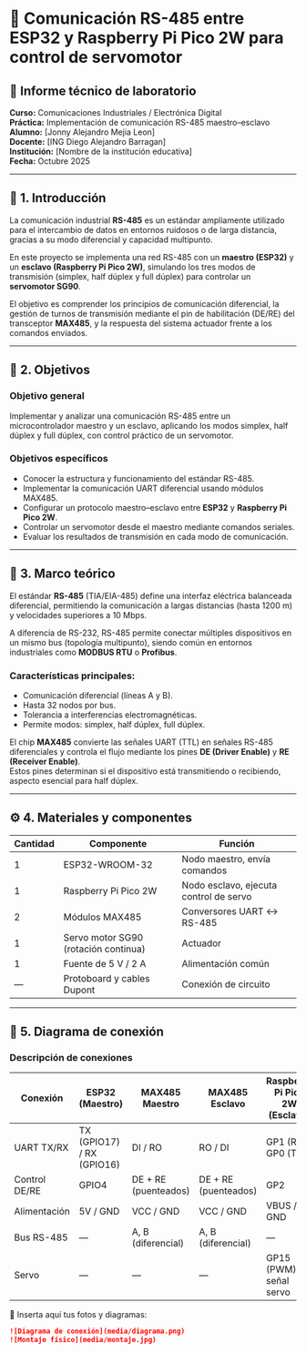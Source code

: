 # 🧩 Comunicación RS-485 entre ESP32 y Raspberry Pi Pico 2W para control de servomotor

## 🏫 Informe técnico de laboratorio

**Curso:** Comunicaciones Industriales / Electrónica Digital  
**Práctica:** Implementación de comunicación RS-485 maestro–esclavo  
**Alumno:** [Jonny Alejandro Mejia Leon]  
**Docente:** [ING Diego Alejandro Barragan]  
**Institución:** [Nombre de la institución educativa]  
**Fecha:** Octubre 2025  

---

## 🧠 1. Introducción

La comunicación industrial **RS-485** es un estándar ampliamente utilizado para el intercambio de datos en entornos ruidosos o de larga distancia, gracias a su modo diferencial y capacidad multipunto.  

En este proyecto se implementa una red RS-485 con un **maestro (ESP32)** y un **esclavo (Raspberry Pi Pico 2W)**, simulando los tres modos de transmisión (simplex, half dúplex y full dúplex) para controlar un **servomotor SG90**.  

El objetivo es comprender los principios de comunicación diferencial, la gestión de turnos de transmisión mediante el pin de habilitación (DE/RE) del transceptor **MAX485**, y la respuesta del sistema actuador frente a los comandos enviados.

---

## 🎯 2. Objetivos

### Objetivo general
Implementar y analizar una comunicación RS-485 entre un microcontrolador maestro y un esclavo, aplicando los modos simplex, half dúplex y full dúplex, con control práctico de un servomotor.

### Objetivos específicos
- Conocer la estructura y funcionamiento del estándar RS-485.  
- Implementar la comunicación UART diferencial usando módulos MAX485.  
- Configurar un protocolo maestro–esclavo entre **ESP32** y **Raspberry Pi Pico 2W**.  
- Controlar un servomotor desde el maestro mediante comandos seriales.  
- Evaluar los resultados de transmisión en cada modo de comunicación.

---

## 🧩 3. Marco teórico

El estándar **RS-485** (TIA/EIA-485) define una interfaz eléctrica balanceada diferencial, permitiendo la comunicación a largas distancias (hasta 1200 m) y velocidades superiores a 10 Mbps.  

A diferencia de RS-232, RS-485 permite conectar múltiples dispositivos en un mismo bus (topología multipunto), siendo común en entornos industriales como **MODBUS RTU** o **Profibus**.

### Características principales:
- Comunicación diferencial (líneas A y B).  
- Hasta 32 nodos por bus.  
- Tolerancia a interferencias electromagnéticas.  
- Permite modos: simplex, half dúplex, full dúplex.

El chip **MAX485** convierte las señales UART (TTL) en señales RS-485 diferenciales y controla el flujo mediante los pines **DE (Driver Enable)** y **RE (Receiver Enable)**.  
Estos pines determinan si el dispositivo está transmitiendo o recibiendo, aspecto esencial para half dúplex.

---

## ⚙️ 4. Materiales y componentes

| Cantidad | Componente | Función |
|-----------|-------------|----------|
| 1 | ESP32-WROOM-32 | Nodo maestro, envía comandos |
| 1 | Raspberry Pi Pico 2W | Nodo esclavo, ejecuta control de servo |
| 2 | Módulos MAX485 | Conversores UART ↔ RS-485 |
| 1 | Servo motor SG90 (rotación continua) | Actuador |
| 1 | Fuente de 5 V / 2 A | Alimentación común |
| — | Protoboard y cables Dupont | Conexión de circuito |

---

## 🔌 5. Diagrama de conexión

### Descripción de conexiones

| Conexión | ESP32 (Maestro) | MAX485 Maestro | MAX485 Esclavo | Raspberry Pi Pico 2W (Esclavo) |
|-----------|----------------|----------------|----------------|-------------------------------|
| UART TX/RX | TX (GPIO17) / RX (GPIO16) | DI / RO | RO / DI | GP1 (RX) / GP0 (TX) |
| Control DE/RE | GPIO4 | DE + RE (puenteados) | DE + RE (puenteados) | GP2 |
| Alimentación | 5V / GND | VCC / GND | VCC / GND | VBUS / GND |
| Bus RS-485 | — | A, B (diferencial) | A, B (diferencial) | — |
| Servo | — | — | — | GP15 (PWM) → señal servo |

📸 Inserta aquí tus fotos y diagramas:

```markdown
![Diagrama de conexión](media/diagrama.png)
![Montaje físico](media/montaje.jpg)

